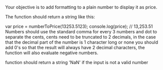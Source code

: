 Your objective is to add formatting to a plain number to display it as price.

The function should return a string like this:

var price = numberToPrice(13253.5123);
console.log(price); // 13,253.51
Numbers should use the standard comma for every 3 numbers and dot to separate the cents, cents need to be truncated to 2 decimals, in the case that the decimal part of the number is 1 character long or none you should add 0's so that the result will always have 2 decimal characters, the function will also evaluate negative numbers.

function should return a string 'NaN' if the input is not a valid number
